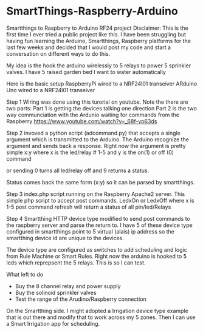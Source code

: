 # SmartThings-Raspberry-Arduino
Smartthings to Raspberry to Arduino RF24 project
Disclaimer: 
This is the first time I ever tried a public project like this. 
I have been struggling but having fun learning the Arduino, Smartthings, Raspberry platforms for the last few weeks 
and decided that I would post my code and start a conversation on different ways to do this. 

My idea is the hook the arduino wirelessly to 5 relays to power 5 sprinkler valves. I have 5 raised garden bed I want to 
water automatically

Here is the basic setup
RaspberryPi wired to a NRF24l01 transeiver
ARduino Uno wired to a NRF24l01 transeiver 

Step 1
Wiring was done using this turorial on youtube. Note the there are two parts: 
Part 1 is getting the devices talking one direction
Part 2 is the two way communciation with the Ardunio waiting for commands from the Raspberry
https://www.youtube.com/watch?v=_68f-yp63ds

Step 2 invoved a python script (adcommand.py)  that accepts a single argument which is transmitted to the Arduino.
The Arduino  recognize the argument and sends back a response. 
Right now the argument is pretty simple
x:y 
where x is the led/relay # 1-5 and y is the on(1) or off (0) command 

or sending 0 turns all led/relay off  and 9 returns a status. 

Status comes back the same form (x:y) so it can be parsed by smartthings. 

Step 3
index.php script running on the Raspberry Apache2 server. This simple php script to accept post commands.
LedxOn or LedxOff
where x is 1-5
post command refresh will return a status of all pin/led/Relays

Step 4
Smartthing HTTP device type modified to send post commands to the raspberry server and parse the return to. 
I have 5 of these device type configured in smartthings point to  5 virtual (alais) ip address so the smartthing device id are unique to the devices. 

The device type are configured as switches to add scheduling and logic from Rule Machine or Smart Rules. Right now the arduino is hooked to 5 leds which reprepsent the 5 relays. This is so I can test. 

What left to do
- Buy the 8 channel relay and power supply 
- Buy the solinoid sprinkler valves
- Test the range of the Arudino/Raspberry connection

On the Smartthing side. I might adopted a Irrigation device type example that is out there and modify that to work across my 5 zones.  Then I can use a Smart Irrigation app for scheduling. 





